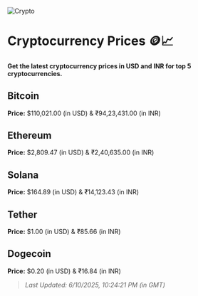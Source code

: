 
![Crypto](https://www.techguide.com.au/wp-content/uploads/2020/11/crypto3.jpeg)

# Cryptocurrency Prices 🪙📈

#### Get the latest cryptocurrency prices in USD and INR for top 5 cryptocurrencies.

## Bitcoin

**Price:** $110,021.00 (in USD) & ₹94,23,431.00 (in INR)

## Ethereum

**Price:** $2,809.47 (in USD) & ₹2,40,635.00 (in INR)

## Solana

**Price:** $164.89 (in USD) & ₹14,123.43 (in INR)

## Tether

**Price:** $1.00 (in USD) & ₹85.66 (in INR)

## Dogecoin

**Price:** $0.20 (in USD) & ₹16.84 (in INR)

> _Last Updated: 6/10/2025, 10:24:21 PM (in GMT)_
